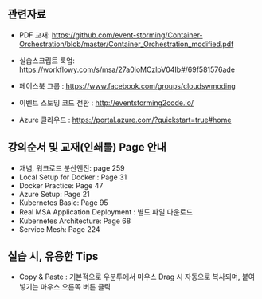 ## 관련자료

 - PDF 교재: https://github.com/event-storming/Container-Orchestration/blob/master/Container_Orchestration_modified.pdf

- 실습스크립트 룩업:
https://workflowy.com/s/msa/27a0ioMCzlpV04Ib#/69f581576ade

- 페이스북 그룹 : 
https://www.facebook.com/groups/cloudswmoding  

- 이벤트 스토밍 코드 전환 : 
http://eventstorming2code.io/  

- Azure 클라우드 : 
https://portal.azure.com/?quickstart=true#home


## 강의순서 및 교재(인쇄물) Page 안내  
- 개념, 워크로드 분산엔진: page 259
- Local Setup for Docker : Page 31
- Docker Practice: Page 47
- Azure Setup: Page 21
- Kubernetes Basic: Page 95
- Real MSA Application Deployment : 별도 파일 다운로드
- Kubernetes Architecture: Page 68
- Service Mesh: Page 224

## 실습 시, 유용한 Tips
- Copy & Paste : 기본적으로 우분투에서 마우스 Drag 시 자동으로 복사되며, 붙여넣기는 마우스 오른쪽 버튼 클릭 
